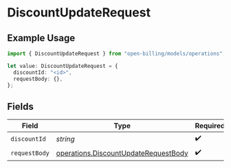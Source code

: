 # DiscountUpdateRequest

## Example Usage

```typescript
import { DiscountUpdateRequest } from "open-billing/models/operations";

let value: DiscountUpdateRequest = {
  discountId: "<id>",
  requestBody: {},
};
```

## Fields

| Field                                                                                        | Type                                                                                         | Required                                                                                     | Description                                                                                  |
| -------------------------------------------------------------------------------------------- | -------------------------------------------------------------------------------------------- | -------------------------------------------------------------------------------------------- | -------------------------------------------------------------------------------------------- |
| `discountId`                                                                                 | *string*                                                                                     | :heavy_check_mark:                                                                           | N/A                                                                                          |
| `requestBody`                                                                                | [operations.DiscountUpdateRequestBody](../../models/operations/discountupdaterequestbody.md) | :heavy_check_mark:                                                                           | N/A                                                                                          |